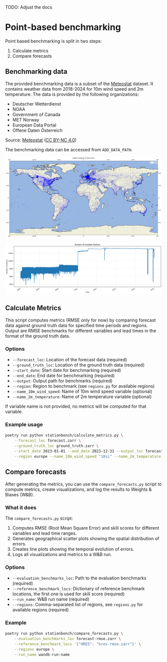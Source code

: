 TODO: Adjust the docs

# Point-based benchmarking
Point based benchmarking is split in two steps:
1. Calculate metrics
2. Compare forecasts

## Benchmarking data

The provided benchmarking data is a subset of the [Meteostat](https://dev.meteostat.net/) dataset. It contains weather data from 2018-2024 for 10m wind speed and 2m temperature. The data is provided by the following organizations:
- Deutscher Wetterdienst
- NOAA
- Government of Canada
- MET Norway
- European Data Portal
- Offene Daten Österreich

Source: [Meteostat](https://dev.meteostat.net/) ([CC BY-NC 4.0](https://creativecommons.org/licenses/by-nc/4.0/legalcode))


The benchmarking data can be accessed from `ADD_DATA_PATH`.

![Map of weather stations used for benchmarking](docs/stations_2023_map.png)

![Number of stations reporting over time](docs/stations_2018-2024.png)



## Calculate Metrics
This script computes metrics (RMSE only for now) by comparing forecast data against ground truth data for specified time periods and regions. Output are RMSE benchmarks for different variables and lead times in the format of the ground truth data.

### Options
- `--forecast_loc`: Location of the forecast data (required)
- `--ground_truth_loc`: Location of the ground truth data (required)
- `--start_date`: Start date for benchmarking (required)
- `--end_date`: End date for benchmarking (required)
- `--output`: Output path for benchmarks (required)
- `--region`: Region to benchmark (see `regions.py` for available regions)
- `--name_10m_wind_speed`: Name of 10m wind speed variable (optional)
- `--name_2m_temperature`: Name of 2m temperature variable (optional)

If variable name is not provided, no metrics will be computed for that variable.

### Example usage
```bash
poetry run python stationbench/calculate_metrics.py \
    --forecast_loc forecast.zarr \
    --ground_truth_loc ground_truth.zarr \
    --start_date 2023-01-01 --end_date 2023-12-31 --output_loc forecast-rmse.zarr \
    --region europe --name_10m_wind_speed "10si" --name_2m_temperature "2t"
```

## Compare forecasts

After generating the metrics, you can use the `compare_forecasts.py` script to compute metrics, create visualizations, and log the results to Weights & Biases (W&B).

### What it does

The `compare_forecasts.py` script:
1. Computes RMSE (Root Mean Square Error) and skill scores for different variables and lead time ranges.
2. Generates geographical scatter plots showing the spatial distribution of errors.
3. Creates line plots showing the temporal evolution of errors.
4. Logs all visualizations and metrics to a W&B run.

### Options
- `--evaluation_benchmarks_loc`: Path to the evaluation benchmarks (required)
- `--reference_benchmark_locs`: Dictionary of reference benchmark locations, the first one is used for skill score (required)
- `--run_name`: W&B run name (required)
- `--regions`: Comma-separated list of regions, see `regions.py` for available regions (required)

### Example
```bash
poetry run python stationbench/compare_forecasts.py \
    --evaluation_benchmarks_loc forecast-rmse.zarr \
    --reference_benchmark_locs '{"HRES": "hres-rmse.zarr"}' \
    --regions europe \
    --run_name wandb-run-name
```
